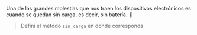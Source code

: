 Una de las grandes molestias que nos traen los dispositivos electrónicos es cuando se quedan sin carga, es decir, sin batería. :battery:


> Definí el método `sin_carga` en donde corresponda.